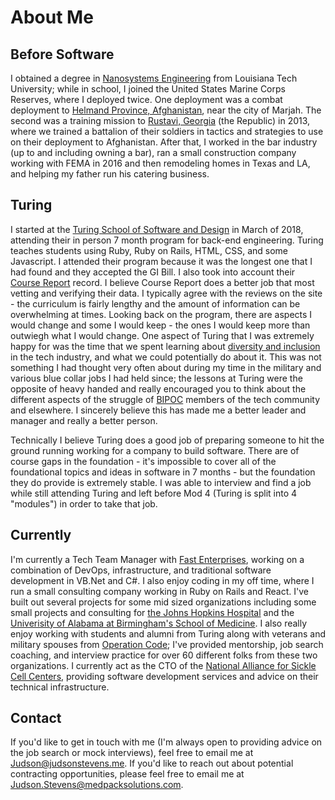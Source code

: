 # About Me

## Before Software

I obtained a degree in [Nanosystems Engineering][1] from Louisiana Tech University; while in school, I joined the United States Marine Corps Reserves, where I deployed twice. One deployment was a combat deployment to [Helmand Province, Afghanistan][2], near the city of Marjah. The second was a training mission to [Rustavi, Georgia][3] (the Republic) in 2013, where we trained a battalion of their soldiers in tactics and strategies to use on their deployment to Afghanistan. After that, I worked in the bar industry (up to and including owning a bar), ran a small construction company working with FEMA in 2016 and then remodeling homes in Texas and LA, and helping my father run his catering business. 

## Turing

I started at the [Turing School of Software and Design][4] in March of 2018, attending their in person 7 month program for back-end engineering. Turing teaches students using Ruby, Ruby on Rails, HTML, CSS, and some Javascript. I attended their program because it was the longest one that I had found and they accepted the GI Bill. I also took into account their [Course Report][5] record. I believe Course Report does a better job that most vetting and verifying their data. I typically agree with the reviews on the site - the curriculum is fairly lengthy and the amount of information can be overwhelming at times. Looking back on the program, there are aspects I would change and some I would keep - the ones I would keep more than outwiegh what I would change. One aspect of Turing that I was extremely happy for was the time that we spent learning about [diversity and inclusion][6] in the tech industry, and what we could potentially do about it. This was not something I had thought very often about during my time in the military and various blue collar jobs I had held since; the lessons at Turing were the opposite of heavy handed and really encouraged you to think about the different aspects of the struggle of [BIPOC][7] members of the tech community and elsewhere. I sincerely believe this has made me a better leader and manager and really a better person. 

Technically I believe Turing does a good job of preparing someone to hit the ground running working for a company to build software. There are of course gaps in the foundation - it's impossible to cover all of the foundational topics and ideas in software in 7 months - but the foundation they do provide is extremely stable. I was able to interview and find a job while still attending Turing and left before Mod 4 (Turing is split into 4 "modules") in order to take that job.

## Currently

I'm currently a Tech Team Manager with [Fast Enterprises][8], working on a combination of DevOps, infrastructure, and traditional software development in VB.Net and C#. I also enjoy coding in my off time, where I run a small consulting company working in Ruby on Rails and React. I've built out several projects for some mid sized organizations including some small projects and consulting for [the Johns Hopkins Hospital][9] and the [Univerisity of Alabama at Birmingham's School of Medicine][10]. I also really enjoy working with students and alumni from Turing along with veterans and military spouses from [Operation Code][11]; I've provided mentorship, job search coaching, and interview practice for over 60 different folks from these two organizations. I currently act as the CTO of the [National Alliance for Sickle Cell Centers][12], providing software development services and advice on their technical infrastructure. 

## Contact

If you'd like to get in touch with me (I'm always open to providing advice on the job search or mock interviews), feel free to email me at [Judson@judsonstevens.me](mailto:judson@judsonstevens.me). If you'd like to reach out about potential contracting opportunities, please feel free to email me at [Judson.Stevens@medpacksolutions.com](mailto:judson.stevens@medpacksolutions.com).

[1]: <https://coes.latech.edu/undergraduate-programs/nanosystems-engineering/> "LA Tech's page about Nanosystems Engineering"
[2]: <https://goo.gl/maps/MXRuGwXeYPc9aqme9> "Google Maps page for Marjah, Afghanistan"
[3]: <https://goo.gl/maps/pdiRzbdZSKGBNS8p7> "Google Maps page for Rustavi, Georgia"
[4]: <https://www.turing.io> "Visit the Turing School of Software and Design website"
[5]: <https://www.coursereport.com/schools/turing> "Turing's Course Report page"
[6]: <https://techcrunch.com/2019/06/17/the-future-of-diversity-and-inclusion-in-tech/?guccounter=1&guce_referrer=aHR0cHM6Ly93d3cuZ29vZ2xlLmNvbS8&guce_referrer_sig=AQAAAJA-dHiSRkuGrHj85jzigPSFwm5PEKM5tpNErQ7S4CaJh560HbekJ0z7NWKC_-eLPQyYIHIkwXozDZo-DsvfNwA2yjz7R_fpYaV8ogbR5sXLf2Ifybe4Nd1JvzxN8DLGQhnLYKOM4v-PHQV6nWhZCwr_lZbWn_l0TeYSJUy2YjA4> "Tech Crunch article about diversity and inclusion in tech"
[7]: <https://www.nytimes.com/article/what-is-bipoc.html> "A NYTimes article about the acronym BIPOC"
[8]: <https://www.fastenterprises.com/> "Fast Enterprises home page"
[9]: <https://www.hopkinsmedicine.org/the_johns_hopkins_hospital/> "Johns Hopkins Hospital home page"
[10]: <https://www.uab.edu/medicine/home/> "University of Alabama at Birmingham School of Medicine home page"
[11]: <https://operationcode.org/> "Operation Code home page"
[12]: <https://www.sicklecellcenters.org/> "National Alliance for Sickle Cell Centers home page"